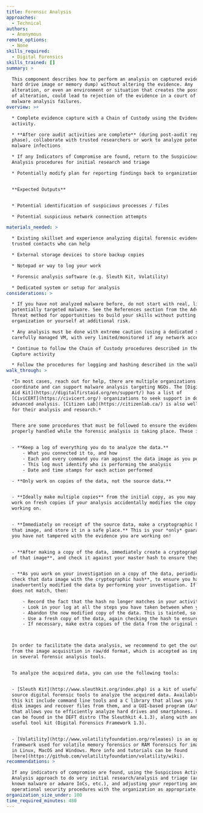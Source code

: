 ```yaml
---
title: Forensic Analysis
approaches:
  - Technical
authors:
  - Anonymous
remote_options:
  - None
skills_required:
  - Digital Forensics
skills_trained: []
summary: >

  This component describes how to perform an analysis on captured evidence (e.g.
  hard drive image or memory dump) without altering the evidence. Any
  alteration, or even an environment or situation that creates the possibility
  of alteration, could lead to rejection of the evidence in a court of law or to
  malware analysis failures.
overview: >+

  * Complete evidence capture with a Chain of Custody using the Evidence Capture
  activity.

  * **After core audit activities are complete** (during post-audit reporting
  phase), collaborate with trusted researchers or work to analyze potential
  malware infections

  * If any Indicators of Compromise are found, return to the Suspicious Activity
  Analysis procedures for initial research and triage

  * Potentially modify plan for reporting findings back to organization


  **Expected Outputs**


  * Potential identification of suspicious processes / files

  * Potential suspicious network connection attempts

materials_needed: >

  * Existing skillset and experience analyzing digital forensic evidence or
  trusted contacts who can help

  * External storage devices to store backup copies

  * Notepad or way to log your work

  * Forensic analysis software (e.g. Sleuth Kit, Volatility)

  * Dedicated system or setup for analysis
considerations: >

  * If you have not analyzed malware before, do not start with real, live, and
  potentially targeted malware. See the References section from the Advanced
  Threat method for opportunities to build your skills without putting the
  organization or yourself at additional risk.

  * Any analysis must be done with extreme caution (using a dedicated system,
  carefully managed VM, with very limited/monitored if any network access)

  * Continue to follow the Chain of Custody procedures described in the Evidence
  Capture activity

  * Follow the procedures for logging and hashing described in the walkthrough
walk_through: >

  *In most cases, reach out for help, there are multiple organizations which
  coordinate and can support malware analysis targeting NGOs. The [Digital First
  Aid Kit](https://digitalfirstaid.org/en/support/) has a list of
  [CiviCERT](https://civicert.org/) organizations to seek support in doing
  advanced analysis. [Citizen Lab](https://citizenlab.ca/) is also well known
  for their analysis and research.*


  There are some procedures that must be followed to ensure the evidence is
  properly handled while the forensic analysis is taking place. These include:


  - **Keep a log of everything you do to analyze the data.**
      - What you connected it to, and how
      - Each and every command you ran against the data image as you perform your investigation
      - This log must identify who is performing the analysis
      - Date and time stamps for each action performed

  - **Only work on copies of the data, not the source data.**


  - **Ideally make multiple copies** from the initial copy, as you may need to
  work on fresh copies if your analysis accidentally modifies the copy you are
  working on.


  - **Immediately on receipt of the source data, make a cryptographic hash of
  that image, and store it in a safe place.** This is your *only* guarantee that
  you have not tampered with the evidence you are working on!


  - **After making a copy of the data, immediately create a cryptographic hash
  of that image**, and check it against your master hash to ensure they match.


  - **As you work on your investigation on a copy of the data, periodically
  check that data image with the cryptographic hash**, to ensure you have not
  inadvertently modified the data by performing your investigation. If the hash
  does not match, then:

      - Record the fact that the hash no longer matches in your activity log.
      - Look in your log at all the steps you have taken between when you last checked the hash and now. One or more of the steps you have taken has modified the data of the copy, so you need to work out which step caused this, and how to perform a copy in the investigative step without modifying the data.
      - Abandon the now modified copy of the data. This is tainted, so clearly mark it as such and return it to secure storage.
      - Use a fresh copy of the data, again checking the hash to ensure it is clean before proceeding with the investigation.
      - If necessary, make extra copies of the data from the original source image you created (making sure to never perform investigative steps on that source image).



  In order to facilitate the data analysis, we recommend to get the output data
  from the image acquisition in raw/dd format, which is accepted as input file
  in several forensic analysis tools.


  To analyze the acquired data, you can use the following tools:


  - [Sleuth Kit](http://www.sleuthkit.org/index.php) is a kit of useful open
  source digital forensic tools to analyze the acquired data. Available tools in
  this kit include command line tools and a C library that allows you to analyze
  disk images and recover files from them, and a GUI-based program (Autopsy)
  that allows you to efficiently analyze hard drives and smartphones. Both tools
  can be found in the DEFT distro (The Sleuthkit 4.1.3), along with another
  useful tool kit (Digital Forensics Framework 1.3).


  - [Volatility](http://www.volatilityfoundation.org/releases) is an open source
  framework used for volatile memory forensics or RAM forensics for images taken
  in Linux, MacOS and Windows. More info and tutorials can be found
  [here](https://github.com/volatilityfoundation/volatility/wiki).
recommendations: >

  If any indicators of compromise are found, using the Suspicious Activity
  Analysis approach to do very initial research/analysis and triage (are these
  known malware or adware IoCs, etc.), and adjusting your reporting and
  operational security procedures with the organization as appropriate.
organization_size_under: 100
time_required_minutes: 480
---
```


